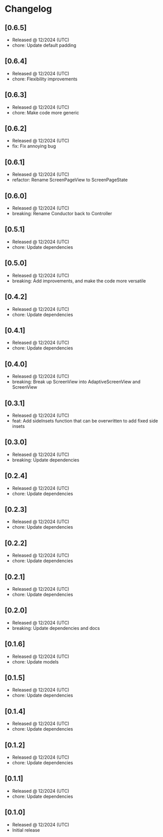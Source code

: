 # Changelog

## [0.6.5]

- Released @ 12/2024 (UTC)
- chore: Update default padding

## [0.6.4]

- Released @ 12/2024 (UTC)
- chore: Flexibility improvements

## [0.6.3]

- Released @ 12/2024 (UTC)
- chore: Make code more generic

## [0.6.2]

- Released @ 12/2024 (UTC)
- fix: Fix annoying bug

## [0.6.1]

- Released @ 12/2024 (UTC)
- refactor: Rename ScreenPageView to ScreenPageState

## [0.6.0]

- Released @ 12/2024 (UTC)
- breaking: Rename Conductor back to Controller

## [0.5.1]

- Released @ 12/2024 (UTC)
- chore: Update dependencies

## [0.5.0]

- Released @ 12/2024 (UTC)
- breaking: Add improvements, and make the code more versatile

## [0.4.2]

- Released @ 12/2024 (UTC)
- chore: Update dependencies

## [0.4.1]

- Released @ 12/2024 (UTC)
- chore: Update dependencies

## [0.4.0]

- Released @ 12/2024 (UTC)
- breaking: Break up ScreenView into AdaptiveScreenView and ScreenView

## [0.3.1]

- Released @ 12/2024 (UTC)
- feat: Add sideInsets function that can be overwritten to add fixed side insets

## [0.3.0]

- Released @ 12/2024 (UTC)
- breaking: Update dependencies

## [0.2.4]

- Released @ 12/2024 (UTC)
- chore: Update dependencies

## [0.2.3]

- Released @ 12/2024 (UTC)
- chore: Update dependencies

## [0.2.2]

- Released @ 12/2024 (UTC)
- chore: Update dependencies

## [0.2.1]

- Released @ 12/2024 (UTC)
- chore: Update dependencies

## [0.2.0]

- Released @ 12/2024 (UTC)
- breaking: Update dependencies and docs

## [0.1.6]

- Released @ 12/2024 (UTC)
- chore: Update models

## [0.1.5]

- Released @ 12/2024 (UTC)
- chore: Update dependencies

## [0.1.4]

- Released @ 12/2024 (UTC)
- chore: Update dependencies

## [0.1.2]

- Released @ 12/2024 (UTC)
- chore: Update dependencies

## [0.1.1]

- Released @ 12/2024 (UTC)
- chore: Update dependencies

## [0.1.0]

- Released @ 12/2024 (UTC)
- Initial release
